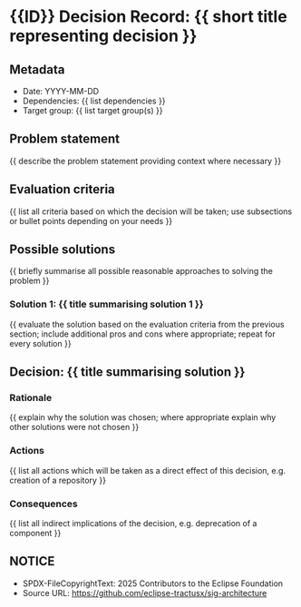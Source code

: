 <!--
#######################################################################

Tractus-X - Special Interest Group (SIG) Architecture

Copyright (c) 2025 Contributors to the Eclipse Foundation

See the NOTICE file(s) distributed with this work for additional
information regarding copyright ownership.

This work is made available under the terms of the
Creative Commons Attribution 4.0 International (CC-BY-4.0) license,
which is available at
https://creativecommons.org/licenses/by/4.0/legalcode.

SPDX-License-Identifier: CC-BY-4.0

Source URL: https://github.com/eclipse-tractusx/sig-architecture

#######################################################################
-->

<!-- File name must be aligned with title. -->

# {{ID}} Decision Record: {{ short title representing decision }}

## Metadata

* Date: YYYY-MM-DD
* Dependencies: {{ list dependencies }}
* Target group: {{ list target group(s) }}

## Problem statement

{{ describe the problem statement providing context where necessary }}

## Evaluation criteria

{{ list all criteria based on which the decision will be taken; use subsections or bullet points depending on your needs }}

## Possible solutions

{{ briefly summarise all possible reasonable approaches to solving the problem }}

### Solution 1: {{ title summarising solution 1 }}

{{ evaluate the solution based on the evaluation criteria from the previous section; include additional pros and cons where appropriate; repeat for every solution }}

## Decision: {{ title summarising solution }}

### Rationale

{{ explain why the solution was chosen; where appropriate explain why other solutions were not chosen }}

### Actions

{{ list all actions which will be taken as a direct effect of this decision, e.g. creation of a repository }}

### Consequences

{{ list all indirect implications of the decision, e.g. deprecation of a component }}

## NOTICE

- SPDX-FileCopyrightText: 2025 Contributors to the Eclipse Foundation
- Source URL: https://github.com/eclipse-tractusx/sig-architecture


